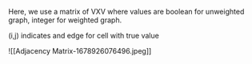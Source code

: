 Here, we use a matrix of VXV where values are boolean for unweighted graph, integer for weighted graph.

(i,j) indicates and edge for cell with true value

![[Adjacency Matrix-1678926076496.jpeg]]
